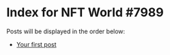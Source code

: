# Index for NFT World #7989
Posts will be displayed in the order below:

- [Your first post](./001-first.md)

